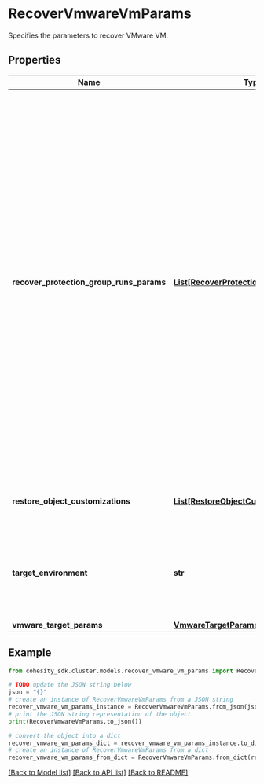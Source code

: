 # RecoverVmwareVmParams

Specifies the parameters to recover VMware VM.

## Properties

Name | Type | Description | Notes
------------ | ------------- | ------------- | -------------
**recover_protection_group_runs_params** | [**List[RecoverProtectionGroupRunParams]**](RecoverProtectionGroupRunParams.md) | Specifies the Protection Group Runs params to recover. All the VM&#39;s that are successfully backed up by specified Runs will be recovered. This can be specified along with individual snapshots of VMs. User has to make sure that specified Object snapshots and Protection Group Runs should not have any intersection. For example, user cannot specify multiple Runs which has same Object or an Object snapshot and a Run which has same Object&#39;s snapshot. | [optional] 
**restore_object_customizations** | [**List[RestoreObjectCustomization]**](RestoreObjectCustomization.md) | Specifies the customization for the VMs being restored. | [optional] 
**target_environment** | **str** | Specifies the environment of the recovery target. The corresponding params below must be filled out. | 
**vmware_target_params** | [**VmwareTargetParamsForRecoverVM**](VmwareTargetParamsForRecoverVM.md) |  | [optional] 

## Example

```python
from cohesity_sdk.cluster.models.recover_vmware_vm_params import RecoverVmwareVmParams

# TODO update the JSON string below
json = "{}"
# create an instance of RecoverVmwareVmParams from a JSON string
recover_vmware_vm_params_instance = RecoverVmwareVmParams.from_json(json)
# print the JSON string representation of the object
print(RecoverVmwareVmParams.to_json())

# convert the object into a dict
recover_vmware_vm_params_dict = recover_vmware_vm_params_instance.to_dict()
# create an instance of RecoverVmwareVmParams from a dict
recover_vmware_vm_params_from_dict = RecoverVmwareVmParams.from_dict(recover_vmware_vm_params_dict)
```
[[Back to Model list]](../README.md#documentation-for-models) [[Back to API list]](../README.md#documentation-for-api-endpoints) [[Back to README]](../README.md)


